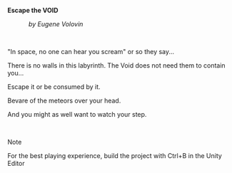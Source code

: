**Escape the VOID**

            *by Eugene Volovin*
  
  

  

"In space, no one can hear you scream" or so they say...

There is no walls in this labyrinth. The Void does not need them to contain you...

Escape it or be consumed by it.

Bevare of the meteors over your head.

And you might as well want to watch your step.

  

> [!NOTE]
> For the best playing experience, build the project with Ctrl+B in the Unity Editor
